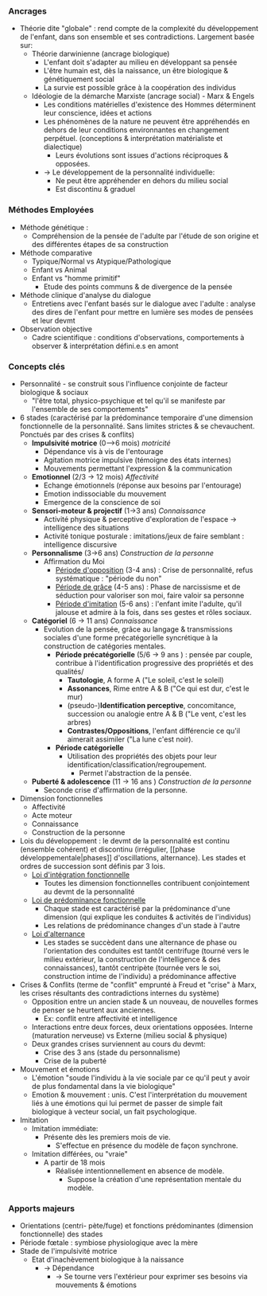 ### Ancrages

- Théorie dite "globale" : rend compte de la complexité du développement de l'enfant, dans son ensemble et ses contradictions. Largement basée sur:
	- Théorie darwinienne (ancrage biologique)
		- L'enfant doit s'adapter au milieu en développant sa pensée 
		- L'être humain est, dès la naissance, un être biologique & génétiquement social
		- La survie est possible grâce à la coopération des individus
	- Idéologie de la démarche Marxiste (ancrage social) - Marx & Engels 
		- Les conditions matérielles d'existence des Hommes déterminent leur conscience, idées et actions 
		- Les phénomènes de la nature ne peuvent être appréhendés en dehors de leur conditions environnantes en changement perpétuel. (conceptions & interprétation matérialiste et dialectique)
			- Leurs évolutions sont issues d'actions réciproques & opposées.
		- -> Le développement de la personnalité individuelle:
			- Ne peut être appréhender en dehors du milieu social
			- Est discontinu & graduel

### Méthodes Employées 

- Méthode génétique :
	- Compréhension de la pensée de l'adulte par l'étude de son origine et des différentes étapes de sa construction
- Méthode comparative
	- Typique/Normal vs  Atypique/Pathologique 
	- Enfant vs Animal
	- Enfant vs "homme primitif" 
		- Etude des points communs & de divergence de la pensée 
- Méthode clinique d'analyse du dialogue 
	- Entretiens avec l'enfant basés sur le dialogue avec l'adulte : analyse des dires de l'enfant pour mettre en lumière ses modes de pensées et leur devmt 
- Observation objective 
	- Cadre scientifique : conditions d'observations, comportements à observer & interprétation défini.e.s en amont 

### Concepts clés

- Personnalité - se construit sous l'influence conjointe de facteur biologique & sociaux
	- "l'être total, physico-psychique et tel qu'il se manifeste par l'ensemble de ses comportements"
- 6 stades (caractérisé par la prédominance temporaire d'une dimension fonctionnelle de la personnalité. Sans limites strictes & se chevauchent. Ponctués par des crises & conflits)
	- **Impulsivité motrice** (0-->6 mois) *motricité*
		- Dépendance vis à vis de l'entourage
		- Agitation motrice impulsive (témoigne des états internes)
		- Mouvements permettant l'expression & la communication
	- **Emotionnel** (2/3 -> 12 mois) *Affectivité*
		- Echange émotionnels (réponse aux besoins par l'entourage)
		- Emotion indissociable du mouvement 
		- Emergence de la conscience de soi
	- **Sensori-moteur & projectif** (1->3 ans) *Connaissance*
		- Activité physique & perceptive d'exploration de l'espace -> intelligence des situations
		- Activité tonique posturale : imitations/jeux de faire semblant : intelligence discursive 
	- **Personnalisme** (3->6 ans) *Construction de la personne*
		- Affirmation du Moi 
			- <u>Période d'opposition</u> (3-4 ans) : Crise de personnalité, refus systématique : "période du non"
			- <u>Période de grâce</u> (4-5 ans) : Phase de narcissisme et de séduction pour valoriser son moi, faire valoir sa personne 
			- <u>Période d'imitation</u> (5-6 ans) : l'enfant imite l'adulte, qu'il jalouse et admire à la fois, dans ses gestes et rôles sociaux. 
	- **Catégoriel** (6 -> 11 ans) *Connaissance*
		- Evolution de la pensée, grâce au langage & transmissions sociales d'une forme précatégorielle syncrétique à la construction de catégories mentales.
			- **Période précatégorielle** (5/6 -> 9 ans ) : pensée par couple, contribue à l'identification progressive des propriétés et des qualités/
				- **Tautologie**, A forme A ("Le soleil, c'est le soleil)
				- **Assonances**, Rime entre A & B ("Ce qui est dur, c'est le mur)
				- (pseudo-)**Identification perceptive**, concomitance, succession ou analogie entre A & B ("Le vent, c'est les arbres)
				- **Contrastes/Oppositions**, l'enfant différencie ce qu'il aimerait assimiler ("La lune c'est noir).
			- **Période catégorielle**
				- Utilisation des propriétés des objets pour leur identification/classification/regroupement.
					- Permet l'abstraction de la pensée. 
	- **Puberté & adolescence** (11 -> 16 ans ) *Construction de la personne*
		- Seconde crise d'affirmation de la personne. 
- Dimension fonctionnelles
	- Affectivité
	- Acte moteur
	- Connaissance
	- Construction de la personne
- Lois du développement : le devmt de la personnalité est continu (ensemble cohérent) et discontinu (irrégulier, [[phase développementale|phases]] d'oscillations, alternance). Les stades et ordres de succession sont définis par 3 lois.
	- <u>Loi d'intégration fonctionnelle</u>
		- Toutes les dimension fonctionnelles contribuent conjointement au devmt de la personnalité
	- <u>Loi de prédominance fonctionnelle</u> 
		- Chaque stade est caractérisé par la prédominance d'une dimension (qui explique les conduites & activités de l'individus)
		- Les relations de prédominance changes d'un stade à l'autre
	- <u>Loi d'alternance</u>
		- Les stades se succèdent dans une alternance de phase ou l'orientation des conduites est tantôt centrifuge (tourné vers le milieu extérieur, la construction de l'intelligence & des connaissances), tantôt centripète (tournée vers le soi, construction intime de l'individu) a prédominance affective
- Crises & Conflits (terme de "conflit" emprunté à Freud et "crise" à Marx, les crises résultants des contradictions internes du système)
	- Opposition entre un ancien stade & un nouveau, de nouvelles formes de penser se heurtent aux anciennes.
		- Ex: conflit entre affectivité et intelligence 
	- Interactions entre deux forces, deux orientations opposées. Interne (maturation nerveuse) vs Externe (milieu social & physique)
	- Deux grandes crises surviennent au cours du devmt:
		- Crise des 3 ans (stade du personnalisme)
		- Crise de la puberté 
- Mouvement et émotions
	-  L'émotion "soude l'individu à la vie sociale par ce qu'il peut y avoir de plus fondamental dans la vie biologique"
	- Emotion & mouvement : unis. C'est l'interprétation du mouvement liés à une émotions qui lui permet de passer de simple fait biologique à vecteur social, un fait psychologique.
- Imitation
	- Imitation immédiate:
		- Présente dès les premiers mois de vie.
			- S'effectue en présence du modèle de façon synchrone. 
	- Imitation différées, ou "vraie"
		- A partir de 18 mois
			- Réalisée intentionnellement en absence de modèle. 
				- Suppose la création d'une représentation mentale du modèle. 

### Apports majeurs 

- Orientations (centri- pète/fuge) et fonctions prédominantes (dimension fonctionnelle) des stades
- Période fœtale : symbiose physiologique avec la mère
- Stade de l'impulsivité motrice
	- Etat d'inachèvement biologique à la naissance 
		- -> Dépendance 
			- -> Se tourne vers l'extérieur pour exprimer ses besoins via mouvements & émotions
